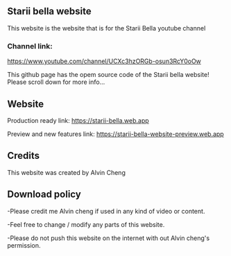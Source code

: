 ## Starii bella website
This website is the website that is for the Starii Bella youtube channel

### Channel link:
https://www.youtube.com/channel/UCXc3hzORGb-osun3RcY0oOw

This github page has the opem source code of the Starii bella website! Please scroll down for more info...

## Website 
Production ready link:
https://starii-bella.web.app

Preview and new features link:
https://starii-bella-website-preview.web.app

## Credits
This website was created by Alvin Cheng

## Download policy 
-Please credit me Alvin cheng if used in any kind of video or content.

-Feel free to change / modify any parts of this website. 

-Please do not push this website on the internet with out Alvin cheng's permission.
